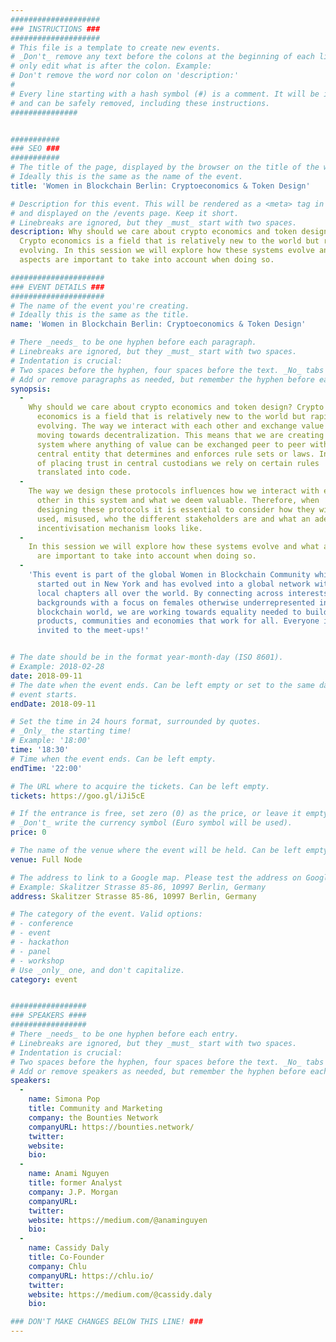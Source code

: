 ```yaml
---
####################
### INSTRUCTIONS ###
####################
# This file is a template to create new events.
# _Don't_ remove any text before the colons at the beginning of each line,
# only edit what is after the colon. Example:
# Don't remove the word nor colon on 'description:'
#
# Every line starting with a hash symbol (#) is a comment. It will be ignored
# and can be safely removed, including these instructions.
###############


###########
### SEO ###
###########
# The title of the page, displayed by the browser on the title of the window.
# Ideally this is the same as the name of the event.
title: 'Women in Blockchain Berlin: Cryptoeconomics & Token Design'

# Description for this event. This will be rendered as a <meta> tag in the HTML,
# and displayed on the /events page. Keep it short.
# Linebreaks are ignored, but they _must_ start with two spaces.
description: Why should we care about crypto economics and token design?
  Crypto economics is a field that is relatively new to the world but rapidly
  evolving. In this session we will explore how these systems evolve and what
  aspects are important to take into account when doing so.

#####################
### EVENT DETAILS ###
#####################
# The name of the event you're creating.
# Ideally this is the same as the title.
name: 'Women in Blockchain Berlin: Cryptoeconomics & Token Design'

# There _needs_ to be one hyphen before each paragraph.
# Linebreaks are ignored, but they _must_ start with two spaces.
# Indentation is crucial:
# Two spaces before the hyphen, four spaces before the text. _No_ tabs allowed.
# Add or remove paragraphs as needed, but remember the hyphen before each entry.
synopsis:
  -
    Why should we care about crypto economics and token design? Crypto
      economics is a field that is relatively new to the world but rapidly
      evolving. The way we interact with each other and exchange value is
      moving towards decentralization. This means that we are creating a
      system where anything of value can be exchanged peer to peer without a
      central entity that determines and enforces rule sets or laws. Instead
      of placing trust in central custodians we rely on certain rules
      translated into code.
  -
    The way we design these protocols influences how we interact with each
      other in this system and what we deem valuable. Therefore, when
      designing these protocols it is essential to consider how they will be
      used, misused, who the different stakeholders are and what an adequate
      incentivisation mechanism looks like.
  -
    In this session we will explore how these systems evolve and what aspects
      are important to take into account when doing so.
  -
    'This event is part of the global Women in Blockchain Community which
      started out in New York and has evolved into a global network with
      local chapters all over the world. By connecting across interests and
      backgrounds with a focus on females otherwise underrepresented in the
      blockchain world, we are working towards equality needed to build
      products, communities and economies that work for all. Everyone is
      invited to the meet-ups!'


# The date should be in the format year-month-day (ISO 8601).
# Example: 2018-02-28
date: 2018-09-11
# The date when the event ends. Can be left empty or set to the same day the
# event starts.
endDate: 2018-09-11

# Set the time in 24 hours format, surrounded by quotes.
# _Only_ the starting time!
# Example: '18:00'
time: '18:30'
# Time when the event ends. Can be left empty.
endTime: '22:00'

# The URL where to acquire the tickets. Can be left empty.
tickets: https://goo.gl/iJi5cE

# If the entrance is free, set zero (0) as the price, or leave it empty.
# _Don't_ write the currency symbol (Euro symbol will be used).
price: 0

# The name of the venue where the event will be held. Can be left empty.
venue: Full Node

# The address to link to a Google map. Please test the address on Google Maps.
# Example: Skalitzer Strasse 85-86, 10997 Berlin, Germany
address: Skalitzer Strasse 85-86, 10997 Berlin, Germany

# The category of the event. Valid options:
# - conference
# - event
# - hackathon
# - panel
# - workshop
# Use _only_ one, and don't capitalize.
category: event


#################
### SPEAKERS ####
#################
# There _needs_ to be one hyphen before each entry.
# Linebreaks are ignored, but they _must_ start with two spaces.
# Indentation is crucial:
# Two spaces before the hyphen, four spaces before the text. _No_ tabs allowed.
# Add or remove speakers as needed, but remember the hyphen before each entry.
speakers:
  -
    name: Simona Pop
    title: Community and Marketing
    company: the Bounties Network
    companyURL: https://bounties.network/
    twitter:
    website:
    bio:
  -
    name: Anami Nguyen
    title: former Analyst
    company: J.P. Morgan
    companyURL:
    twitter:
    website: https://medium.com/@anaminguyen
    bio:
  -
    name: Cassidy Daly
    title: Co-Founder
    company: Chlu
    companyURL: https://chlu.io/
    twitter:
    website: https://medium.com/@cassidy.daly
    bio:

### DON'T MAKE CHANGES BELOW THIS LINE! ###
---
```

<!-- ### DON'T MAKE CHANGES BELOW THIS LINE! ### -->

<Event-Content/>

